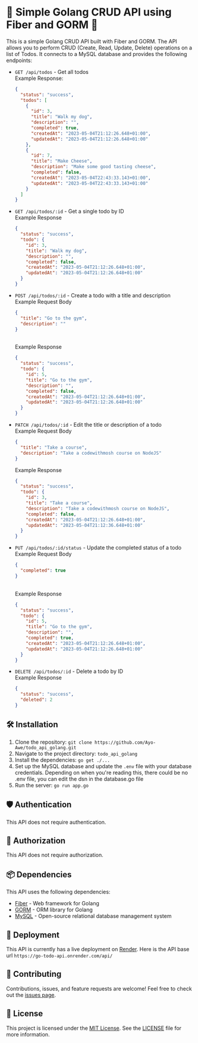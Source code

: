 # 🚀 Simple Golang CRUD API using Fiber and GORM 📝

This is a simple Golang CRUD API built with Fiber and GORM. The API allows you to perform CRUD (Create, Read, Update, Delete) operations on a list of Todos. It connects to a MySQL database and provides the following endpoints:

- `GET /api/todos` - Get all todos <br>
  Example Response:

  ```json
  {
    "status": "success",
    "todos": [
      {
        "id": 3,
        "title": "Walk my dog",
        "description": "",
        "completed": true,
        "createdAt": "2023-05-04T21:12:26.648+01:00",
        "updatedAt": "2023-05-04T21:12:26.648+01:00"
      },
      {
        "id": 7,
        "title": "Make Cheese",
        "description": "Make some good tasting cheese",
        "completed": false,
        "createdAt": "2023-05-04T22:43:33.143+01:00",
        "updatedAt": "2023-05-04T22:43:33.143+01:00"
      }
    ]
  }
  ```

- `GET /api/todos/:id` - Get a single todo by ID<br> Example Response

  ```json
  {
    "status": "success",
    "todo": {
      "id": 3,
      "title": "Walk my dog",
      "description": "",
      "completed": false,
      "createdAt": "2023-05-04T21:12:26.648+01:00",
      "updatedAt": "2023-05-04T21:12:26.648+01:00"
    }
  }
  ```

- `POST /api/todos/:id` - Create a todo with a title and description<br>
  Example Request Body

  ```json
  {
    "title": "Go to the gym",
    "description": ""
  }
  ```

  <br>
    Example Response

  ```json
  {
    "status": "success",
    "todo": {
      "id": 5,
      "title": "Go to the gym",
      "description": "",
      "completed": false,
      "createdAt": "2023-05-04T21:12:26.648+01:00",
      "updatedAt": "2023-05-04T21:12:26.648+01:00"
    }
  }
  ```

- `PATCH /api/todos/:id` - Edit the title or description of a todo
  <br>Example Request Body

  ```json
  {
    "title": "Take a course",
    "description": "Take a codewithmosh course on NodeJS"
  }
  ```

  Example Response

  ```json
  {
    "status": "success",
    "todo": {
      "id": 3,
      "title": "Take a course",
      "description": "Take a codewithmosh course on NodeJS",
      "completed": false,
      "createdAt": "2023-05-04T21:12:26.648+01:00",
      "updatedAt": "2023-05-04T21:12:36.648+01:00"
    }
  }
  ```

- `PUT /api/todos/:id/status` - Update the completed status of a todo
  <br> Example Request Body

  ```json
  {
    "completed": true
  }
  ```

  <br>Example Response

  ```json
  {
    "status": "success",
    "todo": {
      "id": 5,
      "title": "Go to the gym",
      "description": "",
      "completed": true,
      "createdAt": "2023-05-04T21:12:26.648+01:00",
      "updatedAt": "2023-05-04T21:12:26.648+01:00"
    }
  }
  ```

- `DELETE /api/todos/:id` - Delete a todo by ID
  <br>Example Response

  ```json
  {
    "status": "success",
    "deleted": 2
  }
  ```

## 🛠️ Installation

1. Clone the repository: `git clone https://github.com/Ayo-Awe/todo_api_golang.git`
2. Navigate to the project directory: `todo_api_golang`
3. Install the dependencies: `go get ./...`
4. Set up the MySQL database and update the `.env` file with your database credentials. Depending on when you're reading this, there could be no .env file, you can edit the dsn in the database.go file
5. Run the server: `go run app.go`

## 🛡️ Authentication

This API does not require authentication.

## 🔑 Authorization

This API does not require authorization.

## 📦 Dependencies

This API uses the following dependencies:

- [Fiber](https://github.com/gofiber/fiber/) - Web framework for Golang
- [GORM](https://gorm.io/) - ORM library for Golang
- [MySQL](https://www.mysql.com/) - Open-source relational database management system

## 🚀 Deployment

This API is currently has a live deployment on [Render](https://render.com/).
Here is the API base url `https://go-todo-api.onrender.com/api/`

## 🤝 Contributing

Contributions, issues, and feature requests are welcome! Feel free to check out the [issues page](https://github.com/Ayo-Awe/todo_api_golang/issues).

## 📄 License

This project is licensed under the [MIT License](https://opensource.org/licenses/MIT). See the [LICENSE](LICENSE) file for more information.
